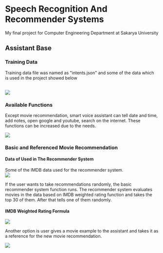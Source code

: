 # Speech Recognition And Recommender Systems
My final project for Computer Engineering Department at Sakarya University

## Assistant Base
### Training Data
Training data file was named as "intents.json" and some of the data which is used in the project showed below

<br>
<img src="https://github.com/tyasemin/Voice-Assistant-And-Recommender-Systems/blob/main/images/data1.PNG">

### Available Functions
Except movie recommendation, smart voice assistant can tell date and time, add notes, open google and youtube, search on the internet. These functions can be increased due to the needs.

<img src="https://github.com/tyasemin/Voice-Assistant-And-Recommender-Systems/blob/main/images/test1.png">

### Basic and Referenced Movie Recommendation

#### Data of Used in The Recommender System
Some of the IMDB data used for the recommender system.
<br>
<img src="https://github.com/tyasemin/Voice-Assistant-And-Recommender-Systems/blob/main/images/imdb.PNG">

If the user wants to take recommendations randomly, the basic recommender system function runs. The recommender system evaluates movies in the data based on IMDB weighted rating function and takes the top 30 of them. After that tells one of them randomly.
<br>

#### IMDB Weighted Rating Formula
<img src="https://github.com/tyasemin/Voice-Assistant-And-Recommender-Systems/blob/main/images/imdb_wr.PNG">

Another option is user gives a movie example to the assistant and takes it as a reference for the new movie recommendation.
<br>

<img src="https://github.com/tyasemin/Voice-Assistant-And-Recommender-Systems/blob/main/images/mr20.PNG">






